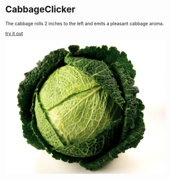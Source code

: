 # CabbageClicker

The cabbage rolls 2 inches to the left and emits a pleasant cabbage aroma.

[try it out](http://spiderdan.co.uk/)

![cabbage](01.jpg)
